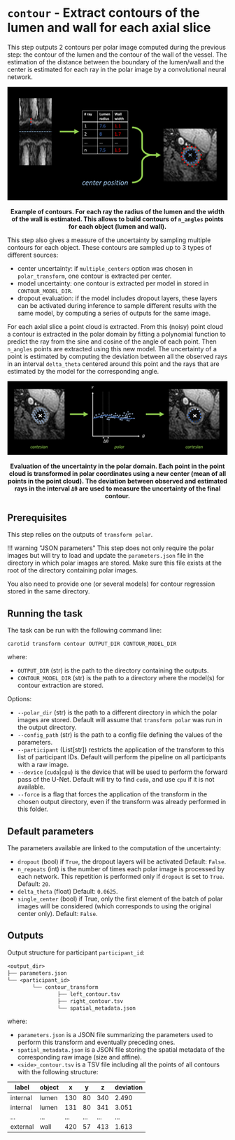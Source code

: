 # `contour` - Extract contours of the lumen and wall for each axial slice

This step outputs 2 contours per polar image computed during the previous step: the contour of
the lumen and the contour of the wall of the vessel.
The estimation of the distance between the boundary of the lumen/wall and the center is estimated
for each ray in the polar image by a convolutional neural network.

![Illustration of contour transform](../images/contour_transform.png)
<p style="text-align: center;"><b>Example of contours. For each ray the radius of the lumen and the
width of the wall is estimated. This allows to build contours of <code>n_angles</code> points
for each object (lumen and wall). </b></p>

This step also gives a measure of the uncertainty by sampling multiple contours for each object.
These contours are sampled up to 3 types of different sources:

- center uncertainty: if `multiple_centers` option was chosen in `polar_transform`, one contour is extracted per center.
- model uncertainty: one contour is extracted per model in stored in `CONTOUR_MODEL_DIR`.
- dropout evaluation: if the model includes dropout layers, these layers can be activated during inference to sample
different results with the same model, by computing a series of outputs for the same image.

For each axial slice a point cloud is extracted. From this (noisy) point cloud a contour is extracted
in the polar domain by fitting a polynomial function to predict the ray from the sine and cosine of the angle
of each point. Then `n_angles` points are extracted using this new model. The uncertainty of a point
is estimated by computing the deviation between all the observed rays in an interval `delta_theta` centered around this point
and the rays that are estimated by the model for the corresponding angle.

![Illustration of contour uncertainty](../images/contour_uncertainty.png)
<p style="text-align: center;"><b>Evaluation of the uncertainty in the polar domain. Each point in the point cloud is transformed
in polar coordinates using a new center (mean of all points in the point cloud). The deviation between observed and estimated rays
in the interval <code>&Delta;&theta;</code> are used to measure the uncertainty of the final contour.</b></p> 

## Prerequisites

This step relies on the outputs of `transform polar`.

!!! warning "JSON parameters"
    This step does not only require the polar images but will try to
    load and update the `parameters.json` file in the directory in which polar images are
    stored. Make sure this file exists at the root of the directory containing polar images.

You also need to provide one (or several models) for contour regression stored in the same directory.

## Running the task

The task can be run with the following command line:
```
carotid transform contour OUTPUT_DIR CONTOUR_MODEL_DIR
```
where:

- `OUTPUT_DIR` (str) is the path to the directory containing the outputs.
- `CONTOUR_MODEL_DIR` (str) is the path to a directory where the model(s) for contour extraction are stored.

Options:

- `--polar_dir` (str) is the path to a different directory in which the polar images are stored.
Default will assume that `transform polar` was run in the output directory.
- `--config_path` (str) is the path to a config file defining the values of the parameters.
- `--participant` (List[str]) restricts the application of the transform to this list of participant IDs. 
Default will perform the pipeline on all participants with a raw image.
- `--device` (`cuda`|`cpu`) is the device that will be used to perform the forward pass of the U-Net.
Default will try to find `cuda`, and use `cpu` if it is not available.
- `--force` is a flag that forces the application of the transform in the chosen output directory,
even if the transform was already performed in this folder.

## Default parameters

The parameters available are linked to the computation of the uncertainty:

- `dropout` (bool) if `True`, the dropout layers will be activated Default: `False`.
- `n_repeats` (int) is the number of times each polar image is processed by each network.
This repetition is performed only if `dropout` is set to `True`. Default: `20`.
- `delta_theta` (float) Default: `0.0625`.
- `single_center` (bool) if True, only the first element of the batch of polar images will be considered (which
corresponds to using the original center only). Default: `False`.


## Outputs

Output structure for participant `participant_id`:
```console
<output_dir>
├── parameters.json
└── <participant_id>
        └── contour_transform
                ├── left_contour.tsv
                ├── right_contour.tsv
                └── spatial_metadata.json
```


where:

- `parameters.json` is a JSON file summarizing the parameters used to perform this transform and eventually preceding ones.
- `spatial_metadata.json` is a JSON file storing the spatial metadata of the corresponding raw image (size and affine).
- `<side>_contour.tsv` is a TSV file including all the points of all contours with the following structure:

| label    | object | x    | y   | z   | deviation |
|----------|--------|------|-----|-----|-----------|
| internal | lumen  | 130  | 80  | 340 | 2.490     |
| internal | lumen  | 131  | 80  | 341 | 3.051     |
| ...      | ...    | ...  | ... | ... | ...       |
| external | wall   | 420  | 57  | 413 | 1.613     |